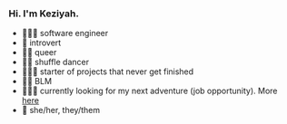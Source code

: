 ### Hi. I'm Keziyah.

<!--
**Keziyah/Keziyah** is a ✨ _special_ ✨ repository because its `README.md` (this file) appears on your GitHub profile.

Here are some ideas to get you started:

- 🔭 I’m currently working on ...
- 🌱 I’m currently learning ...
- 👯 I’m looking to collaborate on ...
- 🤔 I’m looking for help with ...
- 💬 Ask me about ...
- 📫 How to reach me: ...
- 😄 Pronouns: ...
- ⚡ Fun fact: ...
-->

- 👩🏾‍💻 software engineer
- 🤫 introvert
- 🏳️‍🌈 queer
- 💃🏾 shuffle dancer
- 🤦🏾‍♀️ starter of projects that never get finished
- ✊🏾 BLM
- 🏄🏾‍♀️ currently looking for my next adventure (job opportunity). More [here](https://keziyah.github.io/hire-me.html)
- 💜 she/her, they/them
